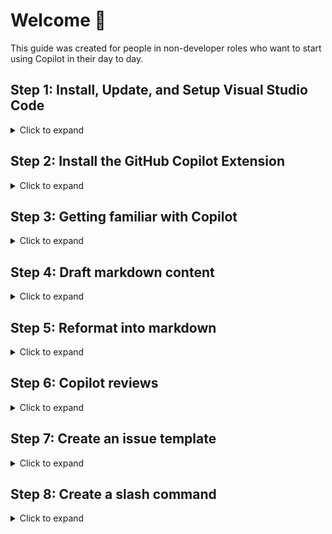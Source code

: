 # Welcome 👋

This guide was created for people in non-developer roles who want to start using Copilot in their day to day.

## Step 1: Install, Update, and Setup Visual Studio Code

<details>
<Summary>Click to expand</Summary>
<br>

Now that GitHub Copilot is available in GitHub.com, you don't _need_ to use an Integrated Developer Environment (IDE) like Visual Studio Code (VS Code) to use Copilot. However, VS Code offers some customization and functionality that you can't get in GitHub.com today.

If you don't have VS Code, you can [download it here](https://code.visualstudio.com/download).

If you already have VS Code, make sure you update to the latest version:
- With VS Code open, click the `Code` tab at the top left
- Select `Check for Updates...`
- If an update is available, apply it, then restart VS Code when prompted

![Screenshot 2025-01-03 at 3 04 30 PM](https://github.com/user-attachments/assets/efb6bf41-b37c-4319-aea6-261591be459f)

- In VS Code, let's create a new workspace to work through all of our exercises:
  - Select `File` --> `Open Folder...`
  - If needed, create a new folder so that you're working from a clean slate

![Screenshot 2025-01-03 at 3 52 28 PM](https://github.com/user-attachments/assets/1df15209-5cbe-4681-8092-312e700e2507)


</details>

## Step 2: Install the GitHub Copilot Extension

<details>
<Summary>Click to expand</Summary>
<br>

- Select the `Extensions` button from the left hand navigation bar

![Screenshot 2025-01-03 at 2 46 57 PM](https://github.com/user-attachments/assets/2d4614a1-3f8a-482e-9971-62b91cc3dcd6)


- Search for "**Copilot**"
- Click the `Install` button next to `GitHub Copilot`

![Screenshot 2025-01-03 at 2 47 21 PM](https://github.com/user-attachments/assets/16eebc7f-725e-4ae0-88bd-654bd0f90c65)

- In the Copilot panel on the right, select `Sign in to Use Copilot`

![Screenshot 2025-01-03 at 2 47 45 PM](https://github.com/user-attachments/assets/1aba3bb2-3867-4af4-9fba-a27c6cfef1e5)


- Select `Continue` next to your primary account

![Screenshot 2025-01-03 at 2 48 11 PM](https://github.com/user-attachments/assets/cf1999ac-855a-442d-ac85-cd023fd3e1e3)

- Select `Continue` again

![Screenshot 2025-01-03 at 2 51 38 PM](https://github.com/user-attachments/assets/194af187-e0c5-4488-aad6-6eb2e603f3c8)

</details>

## Step 3: Getting familiar with Copilot

<details>
<Summary>Click to expand</Summary>
<br>

- To ensure Copilot is properly authenticated, type "Hello" in the Copilot Chat window and hit enter.

![Screenshot 2025-01-03 at 3 39 56 PM](https://github.com/user-attachments/assets/6356229f-21fe-4a3c-be05-a0f572c782a9)

- If Copilot does not respond, or if you see an error, double check that:
  - You are authenticated with a GitHub account that has a Copilot license (click the `Accounts` icon at the bottom left)
  - You have the latest version of VS Code (click `Code` --> `Check for updates...`)
  - You have the latest version of the Copilot Extension (click `Extensions` --> `GitHub Copilot` --> `Update` or `Restart Extensions`)
  - You have restarted VS Code after applying any updates (click the `Manage` gear icon at the bottom left)
 
- Copilot has some pre-defined shortcuts called _**slash commands**_. You can view all of the available slash commands by typing `/help`.

![Screenshot 2025-01-03 at 3 47 38 PM](https://github.com/user-attachments/assets/be10b5c5-95d3-424a-9812-985d03067a60)

- Two very helpful slash commands are `/new` and `/explain`.
  - `/new` is great when you need to create many files or a folder structure for a new project.
  - `/explain` is a quick way to have Copilot teach you more about what it generated, or to have Copilot summarize a large block of text/code.

</details>

## Step 4: Draft markdown content

<details>
<Summary>Click to expand</Summary>
<br>

Sometimes you know what you want to cover, but not how you want to present it. I find that it can be easier tweaking something vs. designing from scratch.

For example, maybe you want to create a new README for your team's repository. Here are some prompts that got me to a great outline:

```
Create a template markdown file to be used as the readme for my team's GitHub repository.
It should include sections for our mission, what we do, and our team's pictures and contact information.
Include examples in each section.
```

```
Update the team picture to link to CallMeGreg's github profile picture
```

```
In the team pictures section, change the pictures to a table that also includes columns for their name, handle, and email address
```

```
Adjust the size of the picture to be smaller
```

After just a few back and forths, I was left with this markdown content:

![Screenshot 2025-01-08 at 6 09 00 PM](https://github.com/user-attachments/assets/ceea0f68-9153-4d01-94d7-b846192bc2a8)

Which looked like this in GitHub:

![Screenshot 2025-01-08 at 6 09 32 PM](https://github.com/user-attachments/assets/6e0384ec-61e4-4ed9-b5c5-3962c6fbc61f)

</details>

## Step 5: Reformat into markdown

<details>
<Summary>Click to expand</Summary>
<br>

At GitHub, I find myself writing _a lot_ of markdown between README's, issues, and discussions. However I prefer to take notes in Google Docs, and copying/pasting between the two can be _really_ ugly.

This is an area where Copilot can help take the burden of reformatting off your plate.

When converting something to markdown, try the following prompt:

```
Can you convert the following notes into markdown format?
Use bulleted lists, use formatting to bold important parts, and include emojis in titles where appropriate.

<Paste in your raw notes here>
```

For example, starting with a Google Doc that looks like this:

![Screenshot 2025-01-08 at 6 14 36 PM](https://github.com/user-attachments/assets/68478d7f-32b1-4615-b53f-d3c068174e6c)

This is what a simple copy and paste into GitHub Issues looks like ☹️

![Screenshot 2025-01-08 at 6 17 02 PM](https://github.com/user-attachments/assets/1bfc51a8-80fd-4ab9-9ed5-ec2ba45bd228)


And here's what it looks like after using the simple Copilot prompt from above 🤩

![Screenshot 2025-01-08 at 6 18 28 PM](https://github.com/user-attachments/assets/540fb3b8-9f82-428d-a2f4-1a81675e0b08)

</details>

## Step 6: Copilot reviews

<details>
<Summary>Click to expand</Summary>
<br>

No matter what file format you're working with (`.txt`, `.md`, `.yml`) Copilot can review your work and provide feedback.

</details>

## Step 7: Create an issue template
<details>
<Summary>Click to expand</Summary>
<br>


</details>

## Step 8: Create a slash command
<details>
<Summary>Click to expand</Summary>
<br>


</details>
